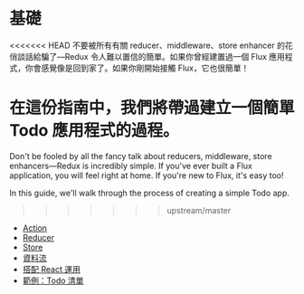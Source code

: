 # 基礎

<<<<<<< HEAD
不要被所有有關 reducer、middleware、store enhancer 的花俏談話給騙了—Redux 令人難以置信的簡單。如果你曾經建置過一個 Flux 應用程式，你會感覺像是回到家了。如果你剛開始接觸 Flux，它也很簡單！

在這份指南中，我們將帶過建立一個簡單 Todo 應用程式的過程。
=======
Don't be fooled by all the fancy talk about reducers, middleware, store enhancers—Redux is incredibly simple. If you've ever built a Flux application, you will feel right at home. If you're new to Flux, it's easy too!

In this guide, we'll walk through the process of creating a simple Todo app.
>>>>>>> upstream/master

* [Action](Actions.md)
* [Reducer](Reducers.md)
* [Store](Store.md)
* [資料流](DataFlow.md)
* [搭配 React 運用](UsageWithReact.md)
* [範例：Todo 清單](ExampleTodoList.md)
